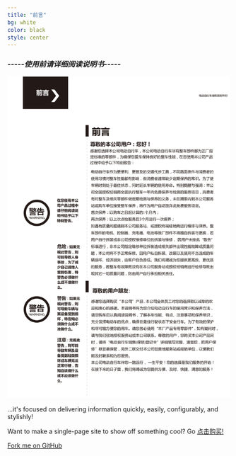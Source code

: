```yaml
---
title: "前言"
bg: white
color: black
style: center
---
```


### *-----使用前请详细阅读说明书-----*
![image tooltip here](/img/um/images/um%20(2).jpg)


…it's focused on delivering information quickly, easily, configurably, and stylishly!

Want to make a single-page site to show off something cool? Go [点击购买!](https://veyun.github.io)

<span id="forkongithub">
  <a href="{{ site.source_link }}" class="bg-blue">
    Fork me on GitHub
  </a>
</span>
